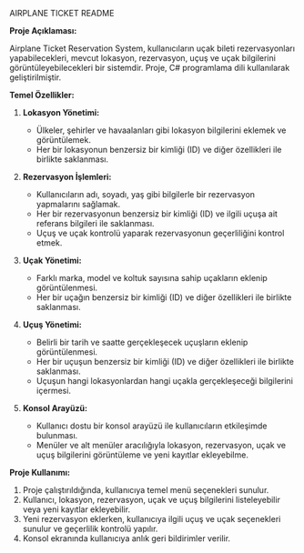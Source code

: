 AIRPLANE TICKET README

**Proje Açıklaması:**

Airplane Ticket Reservation System, kullanıcıların uçak bileti rezervasyonları yapabilecekleri, mevcut lokasyon, rezervasyon, uçuş ve uçak bilgilerini görüntüleyebilecekleri bir sistemdir. Proje, C# programlama dili kullanılarak geliştirilmiştir.

**Temel Özellikler:**

1. **Lokasyon Yönetimi:**
   - Ülkeler, şehirler ve havaalanları gibi lokasyon bilgilerini eklemek ve görüntülemek.
   - Her bir lokasyonun benzersiz bir kimliği (ID) ve diğer özellikleri ile birlikte saklanması.

2. **Rezervasyon İşlemleri:**
   - Kullanıcıların adı, soyadı, yaş gibi bilgilerle bir rezervasyon yapmalarını sağlamak.
   - Her bir rezervasyonun benzersiz bir kimliği (ID) ve ilgili uçuşa ait referans bilgileri ile saklanması.
   - Uçuş ve uçak kontrolü yaparak rezervasyonun geçerliliğini kontrol etmek.

3. **Uçak Yönetimi:**
   - Farklı marka, model ve koltuk sayısına sahip uçakların eklenip görüntülenmesi.
   - Her bir uçağın benzersiz bir kimliği (ID) ve diğer özellikleri ile birlikte saklanması.

4. **Uçuş Yönetimi:**
   - Belirli bir tarih ve saatte gerçekleşecek uçuşların eklenip görüntülenmesi.
   - Her bir uçuşun benzersiz bir kimliği (ID) ve diğer özellikleri ile birlikte saklanması.
   - Uçuşun hangi lokasyonlardan hangi uçakla gerçekleşeceği bilgilerini içermesi.

5. **Konsol Arayüzü:**
   - Kullanıcı dostu bir konsol arayüzü ile kullanıcıların etkileşimde bulunması.
   - Menüler ve alt menüler aracılığıyla lokasyon, rezervasyon, uçak ve uçuş bilgilerini görüntüleme ve yeni kayıtlar ekleyebilme.

**Proje Kullanımı:**

1. Proje çalıştırıldığında, kullanıcıya temel menü seçenekleri sunulur.
2. Kullanıcı, lokasyon, rezervasyon, uçak ve uçuş bilgilerini listeleyebilir veya yeni kayıtlar ekleyebilir.
3. Yeni rezervasyon eklerken, kullanıcıya ilgili uçuş ve uçak seçenekleri sunulur ve geçerlilik kontrolü yapılır.
4. Konsol ekranında kullanıcıya anlık geri bildirimler verilir.
